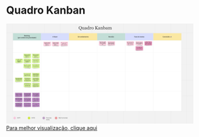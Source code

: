 # Quadro Kanban


![Imagem quadro kanban](../img/quadroKanban.jpg)
[Para melhor visualização, clique aqui](https://miro.com/app/board/uXjVPCowwHI=/?share_link_id=182985375355)

